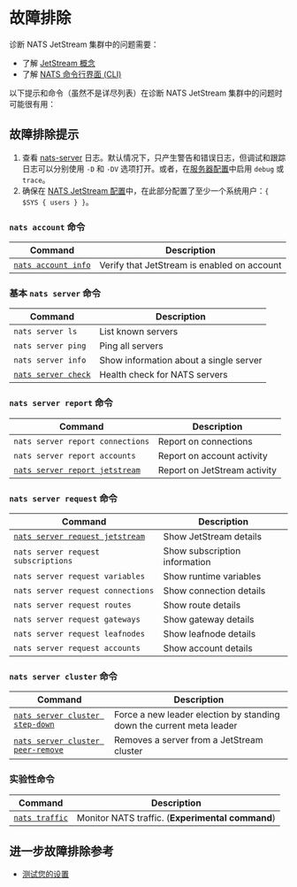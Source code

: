 # 故障排除

诊断 NATS JetStream 集群中的问题需要：

* 了解 [JetStream 概念](../../../../nats-concepts/jetstream/)
* 了解 [NATS 命令行界面 (CLI)](https://github.com/nats-io/natscli#the-nats-command-line-interface)

以下提示和命令（虽然不是详尽列表）在诊断 NATS JetStream 集群中的问题时可能很有用：

## 故障排除提示

1. 查看 [nats-server](https://github.com/nats-io/nats-server) 日志。默认情况下，只产生警告和错误日志，但调试和跟踪日志可以分别使用 `-D` 和 `-DV` 选项打开。或者，在[服务器配置](https://docs.nats.io/running-a-nats-service/configuration#monitoring-and-tracing)中启用 `debug` 或 `trace`。
2. 确保在 [NATS JetStream 配置](./#configuration)中，在此部分配置了至少一个系统用户：`{ $SYS { users } }`。

### `nats account` 命令

| Command                                                                 | Description                                 |
| ----------------------------------------------------------------------- | ------------------------------------------- |
| [`nats account info`](../../../nats\_admin/jetstream\_admin/account.md) | Verify that JetStream is enabled on account |

### 基本 `nats server` 命令

| Command                                                       | Description                            |
| ------------------------------------------------------------- | -------------------------------------- |
| `nats server ls`                                              | List known servers                     |
| `nats server ping`                                            | Ping all servers                       |
| `nats server info`                                            | Show information about a single server |
| [`nats server check`](../../../clients.md#testing-your-setup) | Health check for NATS servers          |

### `nats server report` 命令

| Command                                                                       | Description                  |
| ----------------------------------------------------------------------------- | ---------------------------- |
| `nats server report connections`                                              | Report on connections        |
| `nats server report accounts`                                                 | Report on account activity   |
| [`nats server report jetstream`](administration.md#viewing-the-cluster-state) | Report on JetStream activity |

### `nats server request` 命令

| Command                                                                        | Description                   |
| ------------------------------------------------------------------------------ | ----------------------------- |
| [`nats server request jetstream`](administration.md#viewing-the-cluster-state) | Show JetStream details        |
| `nats server request subscriptions`                                            | Show subscription information |
| `nats server request variables`                                                | Show runtime variables        |
| `nats server request connections`                                              | Show connection details       |
| `nats server request routes`                                                   | Show route details            |
| `nats server request gateways`                                                 | Show gateway details          |
| `nats server request leafnodes`                                                | Show leafnode details         |
| `nats server request accounts`                                                 | Show account details          |

### `nats server cluster` 命令

| Command                                                                                       | Description                                                          |
| --------------------------------------------------------------------------------------------- | -------------------------------------------------------------------- |
| [`nats server cluster step-down`](administration.md#forcing-stream-and-consumer-leader-election) | Force a new leader election by standing down the current meta leader |
| [`nats server cluster peer-remove`](administration.md#evicting-a-peer)                           | Removes a server from a JetStream cluster                            |

### 实验性命令

| Command                                                                                | Description                                      |
| -------------------------------------------------------------------------------------- | ------------------------------------------------ |
| [`nats traffic`](https://github.com/nats-io/natscli/blob/main/cli/traffic\_command.go) | Monitor NATS traffic. (**Experimental command**) |

## 进一步故障排除参考

* [测试您的设置](../../../clients.md#testing-your-setup)
